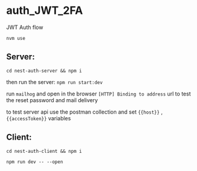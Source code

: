 # auth_JWT_2FA

JWT Auth flow

`nvm use`

## Server:

`cd nest-auth-server && npm i`

then run the server: `npm run start:dev`

run `mailhog` and open in the browser `[HTTP] Binding to address` url to test the reset password and mail delivery

to test server api use the postman collection and set `{{host}}` , `{{accessToken}}` variables

## Client:

`cd nest-auth-client && npm i`

`npm run dev -- --open`
